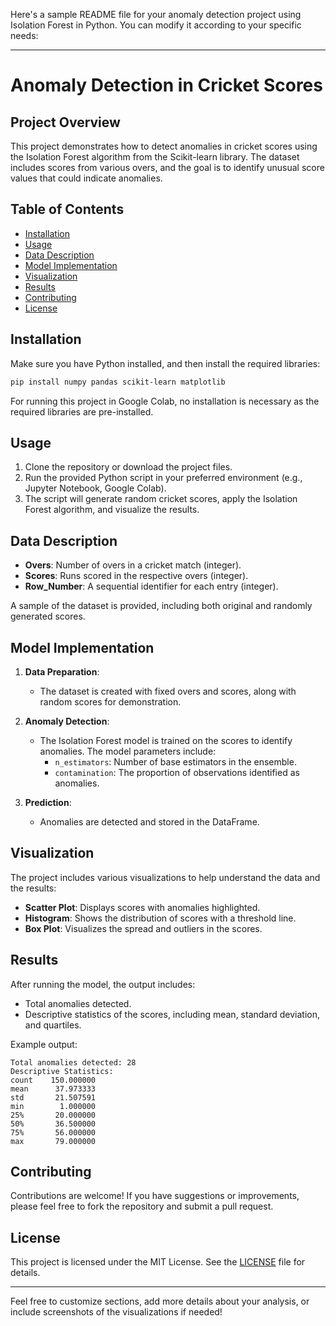 Here's a sample README file for your anomaly detection project using Isolation Forest in Python. You can modify it according to your specific needs:

---

# Anomaly Detection in Cricket Scores

## Project Overview

This project demonstrates how to detect anomalies in cricket scores using the Isolation Forest algorithm from the Scikit-learn library. The dataset includes scores from various overs, and the goal is to identify unusual score values that could indicate anomalies.

## Table of Contents

- [Installation](#installation)
- [Usage](#usage)
- [Data Description](#data-description)
- [Model Implementation](#model-implementation)
- [Visualization](#visualization)
- [Results](#results)
- [Contributing](#contributing)
- [License](#license)

## Installation

Make sure you have Python installed, and then install the required libraries:

```bash
pip install numpy pandas scikit-learn matplotlib
```

For running this project in Google Colab, no installation is necessary as the required libraries are pre-installed.

## Usage

1. Clone the repository or download the project files.
2. Run the provided Python script in your preferred environment (e.g., Jupyter Notebook, Google Colab).
3. The script will generate random cricket scores, apply the Isolation Forest algorithm, and visualize the results.

## Data Description

- **Overs**: Number of overs in a cricket match (integer).
- **Scores**: Runs scored in the respective overs (integer).
- **Row_Number**: A sequential identifier for each entry (integer).

A sample of the dataset is provided, including both original and randomly generated scores.

## Model Implementation

1. **Data Preparation**: 
   - The dataset is created with fixed overs and scores, along with random scores for demonstration.
   
2. **Anomaly Detection**: 
   - The Isolation Forest model is trained on the scores to identify anomalies. The model parameters include:
     - `n_estimators`: Number of base estimators in the ensemble.
     - `contamination`: The proportion of observations identified as anomalies.

3. **Prediction**:
   - Anomalies are detected and stored in the DataFrame.

## Visualization

The project includes various visualizations to help understand the data and the results:

- **Scatter Plot**: Displays scores with anomalies highlighted.
- **Histogram**: Shows the distribution of scores with a threshold line.
- **Box Plot**: Visualizes the spread and outliers in the scores.

## Results

After running the model, the output includes:

- Total anomalies detected.
- Descriptive statistics of the scores, including mean, standard deviation, and quartiles.

Example output:

```
Total anomalies detected: 28 
Descriptive Statistics:
count    150.000000
mean      37.973333
std       21.507591
min        1.000000
25%       20.000000
50%       36.500000
75%       56.000000
max       79.000000
```

## Contributing

Contributions are welcome! If you have suggestions or improvements, please feel free to fork the repository and submit a pull request.

## License

This project is licensed under the MIT License. See the [LICENSE](LICENSE) file for details.

---

Feel free to customize sections, add more details about your analysis, or include screenshots of the visualizations if needed!